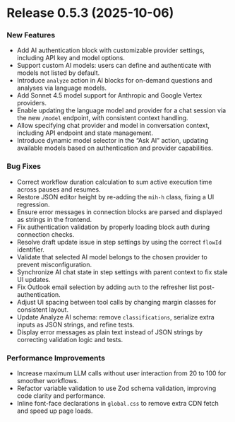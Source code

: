 # Release 0.5.3 (2025-10-06)

### New Features
- Add AI authentication block with customizable provider settings, including API key and model options.
- Support custom AI models: users can define and authenticate with models not listed by default.
- Introduce `analyze` action in AI blocks for on-demand questions and analyses via language models.
- Add Sonnet 4.5 model support for Anthropic and Google Vertex providers.
- Enable updating the language model and provider for a chat session via the new `/model` endpoint, with consistent context handling.
- Allow specifying chat provider and model in conversation context, including API endpoint and state management.
- Introduce dynamic model selector in the “Ask AI” action, updating available models based on authentication and provider capabilities.

### Bug Fixes
- Correct workflow duration calculation to sum active execution time across pauses and resumes.
- Restore JSON editor height by re-adding the `mih-h` class, fixing a UI regression.
- Ensure error messages in connection blocks are parsed and displayed as strings in the frontend.
- Fix authentication validation by properly loading block auth during connection checks.
- Resolve draft update issue in step settings by using the correct `flowId` identifier.
- Validate that selected AI model belongs to the chosen provider to prevent misconfiguration.
- Synchronize AI chat state in step settings with parent context to fix stale UI updates.
- Fix Outlook email selection by adding `auth` to the refresher list post-authentication.
- Adjust UI spacing between tool calls by changing margin classes for consistent layout.
- Update Analyze AI schema: remove `classifications`, serialize extra inputs as JSON strings, and refine tests.
- Display error messages as plain text instead of JSON strings by correcting validation logic and tests.

### Performance Improvements
- Increase maximum LLM calls without user interaction from 20 to 100 for smoother workflows.
- Refactor variable validation to use Zod schema validation, improving code clarity and performance.
- Inline font-face declarations in `global.css` to remove extra CDN fetch and speed up page loads.